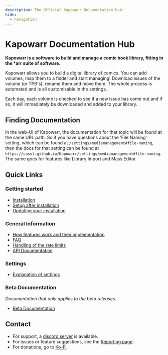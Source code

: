 ```yaml
---
description: The Official Kapowarr Documentation Hub!
hide:
  - navigation
---
```

# Kapowarr Documentation Hub

__Kapowarr is a software to build and manage a comic book library, fitting in the *arr suite of software.__

Kapowarr allows you to build a digital library of comics. You can add volumes, map them to a folder and start managing! Download issues of the volume (or TPB's), rename them and move them. The whole process is automated and is all customisable in the settings.

Each day, each volume is checked to see if a new issue has come out and if so, it will immediately be downloaded and added to your library.

## Finding Documentation

In the web-UI of Kapowarr, the documentation for that topic will be found at the same URL path. So if you have questions about the 'File Naming' setting, which can be found at `/settings/mediamanagement#file-naming`, then the docs for that setting can be found at `https://casvt.github.io/Kapowarr/settings/mediamanagement#file-naming`. The same goes for features like Library Import and Mass Editor.

## Quick Links

### Getting started

- [Installation](./installation/installation.md)
- [Setup after installation](./installation/setup_after_installation.md)
- [Updating your installation](./installation/updating.md)

### General Information

- [How features work and their implementation](./general_info/workings.md)
- [FAQ](./general_info/faq.md)
- [Handling of the rate limits](./general_info/rate_limiting.md)
- [API Documentation](./general_info/api.md)

### Settings

- [Explanation of settings](./settings/settings.md)

### Beta Documentation

_Documentation that only applies to the beta releases._

- [Beta Documentation](./beta/beta.md)

## Contact

- For support, a [discord server](https://discord.gg/5gWtW3ekgZ) is available.
- For issues or feature suggestions, see the [Reporting page](./reporting.md).
- For donations, go to [Ko-Fi](https://ko-fi.com/casvt).
